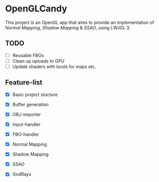 # OpenGLCandy
This project is an OpenGL app that aims to provide an implementation of *Normal Mapping*, *Shadow Mapping* & *SSAO*, using LWJGL 3.

## TODO
- [ ] Reusable FBOs
- [ ] Clean up uploads to GPU
- [ ] Update shaders with bools for maps etc.

## Feature-list
- [X] Basic project stucture
- [X] Buffer generation
- [X] OBJ-importer
- [X] Input-handler
- [X] FBO-handler
- [X] Normal Mapping
- [X] Shadow Mapping
- [X] SSAO
- [X] GodRays

